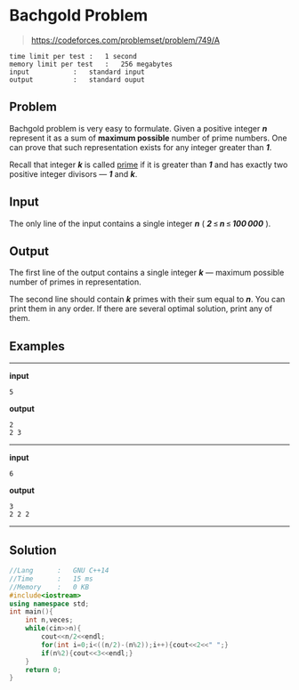 # Bachgold Problem

> https://codeforces.com/problemset/problem/749/A

```
time limit per test	:	1 second
memory limit per test	:	256 megabytes
input			:	standard input
output			:	standard ouput
```

## Problem

Bachgold problem is very easy to formulate. Given a positive integer ***n*** represent it as a sum of **maximum possible** number of prime numbers. One can prove that such representation exists for any integer greater than ***1***.

Recall that integer ***k*** is called <ins>prime</ins> if it is greater than ***1*** and has exactly two positive integer divisors — ***1*** and ***k***.

## Input

The only line of the input contains a single integer ***n*** ( ***2*** ≤ ***n*** ≤ ***100 000*** ).

## Output

The first line of the output contains a single integer ***k*** — maximum possible number of primes in representation.

The second line should contain ***k*** primes with their sum equal to ***n***. You can print them in any order. If there are several optimal solution, print any of them.

## Examples

---
**input**
```
5

```
**output**
```
2
2 3

```
---
**input**
```
6

```
**output**
```
3
2 2 2

```
---

## Solution

```c++
//Lang		:	GNU C++14
//Time		:	15 ms
//Memory	:	0 KB
#include<iostream>
using namespace std;
int main(){
	int n,veces;
	while(cin>>n){
		cout<<n/2<<endl;
		for(int i=0;i<((n/2)-(n%2));i++){cout<<2<<" ";}
		if(n%2){cout<<3<<endl;}
	}
	return 0;
}
```
